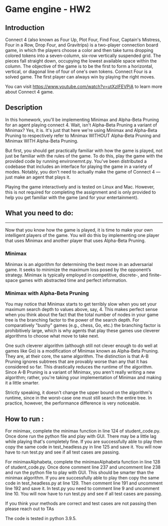 # Game engine - HW2

## Introduction

Connect 4 (also known as Four Up, Plot Four, Find Four, Captain's Mistress, Four in a Row, Drop Four, and Gravitrips) is a two-player connection board game, in which the players choose a color and then take turns dropping colored tokens into a seven-column, six-row vertically suspended grid. The pieces fall straight down, occupying the lowest available space within the column. The objective of the game is to be the first to form a horizontal, vertical, or diagonal line of four of one's own tokens. Connect Four is a solved game. The first player can always win by playing the right moves.

You can visit https://www.youtube.com/watch?v=utXzIFEVPjA to learn more about Connect 4 game.

## Description

In this homework, you'll be implementing Minimax and Alpha-Beta Pruning for an agent playing connect 4. Wait, isn't Alpha-Beta Pruning a variant of Minimax? Yes, it is. It's just that here we're using Minimax and Alpha-Beta Pruning to respectively refer to Minimax WITHOUT Alpha-Beta Pruning and Minimax WITH Alpha-Beta Pruning.

But first, you should get practically familiar with how the game is played, not just be familiar with the rules of the game. To do this, play the game with the provided code by running environemnt.py. You've been distributed a codebase that includes an interface for playing the game in a variety of modes. Notably, you don't need to actually make the game of Connect 4 —just make an agent that plays it.

Playing the game interactively and is tested on Linux and Mac. However, this is not required for completing the assignment and is only provided to help you get familiar with the game (and for your entertainment).

## What you need to do: 

***
Now that you know how the game is played, it is time to make your own intelligent players of the game. You will do this by implementing one player that uses Minimax and another player that uses Alpha-Beta Pruning.

### Minimax

Minimax is an algorithm for determining the best move in an adversarial game. It seeks to minimize the maximum loss posed by the opponent’s strategy. Minimax is typically employed in competitive, discrete-, and finite-space games with abstracted time and perfect information.

### Minimax with Alpha-Beta Pruning

You may notice that Minimax starts to get terribly slow when you set your maximum search depth to values above, say, 4. This makes perfect sense when you think about the fact that the total number of nodes in your game tree is the branching factor to the power of the search depth. For comparatively "bushy" games (e.g., chess, Go, etc.) the branching factor is prohibitively large, which is why agents that play these games use cleverer algorithms to choose what move to take next.

One such cleverer algorithm (although still not clever enough to do well at games like Go) is a modification of Minimax known as Alpha-Beta Pruning. They are, at their core, the same algorithm. The distinction is that A-B Pruning ignores subtrees that are provably worse than any that it has considered so far. This drastically reduces the runtime of the algorithm. Since A-B Pruning is a variant of Minimax, you aren't really writing a new algorithm; rather, you're taking your implementation of Minimax and making it a little smarter.

Strictly speaking, it doesn't change the upper bound on the algorithm's runtime, since in the worst-case one must still search the entire tree. In practice, however, the performance difference is very noticeable.

## How to run :

For minimax, complete the minimax function in line 124 of student_code.py. Once done run the python file and play with GUI. There may be a little lag while playing that's completely fine.
If you are successfully able to play then copy the same code in test_headless.py in line 125 and save it. You will now have to run test.py and see if all test cases are passing.

For minimaxAlphabeta, complete the minimaxAlphabeta function in line 128 of student_code.py. Once done comment line 237 and uncomment line 238 and run the python file to play with GUI. This should be smarter than the minimax algorithm.
If you are successfully able to play then copy the same code in test_headless.py at line 129. Then comment line 191 and uncomment line 192 and save it. In test.py you need to comment line 9 and uncomment line 10. You will now have to run test.py and see if all test cases are passing.

If you think your methods are correct and test cases are not passing then please reach out to TAs

The code is tested in python 3.9.5.


